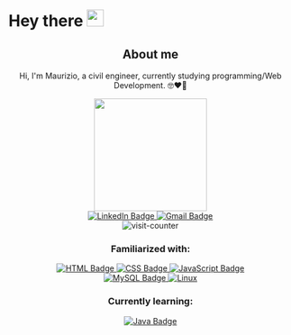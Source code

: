 # Hey there <img src="https://media.giphy.com/media/hvRJCLFzcasrR4ia7z/giphy.gif" width="30px"/>

<div align="center">
<h2> About me </h2>
<p> Hi, I'm Maurizio, a civil engineer, currently studying programming/Web Development. 🤓❤️💪</p>
</div>

<div id="badges" align="center">
  
  <div id="gif-header" align="center">
  <img src="https://i.giphy.com/media/jdPMeyv9rn0hZHh8n9/giphy.webp" width="200"/>  
  </div>
  
  <a href="https://www.linkedin.com/in/mprosperini/">
    <img src="https://img.shields.io/badge/LinkedIn-blue?logo=linkedin&logoColor=white&style=for-the-badge" alt="LinkedIn Badge"/>
  </a>
  <a href="mailto:mpc7w7@gmail.com">
    <img src="https://img.shields.io/badge/Gmail-red?logo=gmail&logoColor=white&style=for-the-badge" alt="Gmail Badge"/>
  </a>
  <!-- SOON <a href="">
    <img src="https://img.shields.io/badge/Portfolio-272D2E" alt="Portfolio Badge"/>
  </a> -->
  
  <div id="counter" align="center">
  <img src="https://komarev.com/ghpvc/?username=mprosperini&style=flat-square&color=blue" alt="visit-counter"/>
  </div>
  
  
  
  <h3> Familiarized with: </h3>
  <a href="">
    <img src="https://img.shields.io/badge/HTML-F24E29?logo=html5&logoColor=white&style=for-the-badge" alt="HTML Badge"/>
  </a>
  <a href="">
    <img src="https://img.shields.io/badge/CSS-0477BF?logo=css3&logoColor=white&style=for-the-badge" alt="CSS Badge"/>
  </a>
  <a href="">
    <img src="https://img.shields.io/badge/JavaScript-E5C731?logo=javascript&logoColor=black&style=for-the-badge" alt="JavaScript Badge"/>
  </a>
  
  <div id="" align="center">
  <a href="">
    <img src="https://img.shields.io/badge/MySQL-4479A1?logo=mysql&logoColor=black&style=for-the-badge" alt="MySQL Badge"/>
  </a>
  <a href="">
    <img src="https://img.shields.io/badge/Linux-FCC624?logo=linux&logoColor=black&style=for-the-badge" alt="Linux"/>
  </a>
  </div>
  
  
  
  <h3> Currently learning: </h3>
  <a href="">
    <img src="https://img.shields.io/badge/Java-D96704?logo=java&logoColor=white&style=for-the-badge" alt="Java Badge"/>
  </a>
  
</div>






